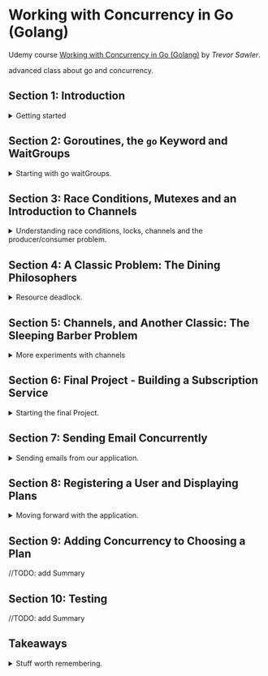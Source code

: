 <!--
// cSpell:ignore Sawler gotemplate fatih randomMillseconds taskkill
-->

<link rel="stylesheet" type="text/css" href="../markdown-style.css">

# Working with Concurrency in Go (Golang)

Udemy course [Working with Concurrency in Go (Golang)](https://www.udemy.com/course/working-with-concurrency-in-go-golang) by *Trevor Sawler*.

advanced class about go and concurrency.

## Section 1: Introduction

<details>
<summary>
Getting started
</summary>

> Don't communicate by sharing memory, share memory by communicating.

it's easy to run stuff in the background, we simply add `go` and launch a goroutines. but if we wish to communicate between those functions (goroutines), we can use:

1. primitives from go <golang>sync</golang> package
2. locks and mutexes
3. waitGroups
4. channels

we shouldn't use shared memory and complicated synchronization primitives, instead, we should just pass data in channels.\
concurrent programming is hard and error-prone, so if we don't use it, we shouldn't have it. and if we must use it, it should be kept to the minimum.

the course will show the basic types in the sync package: <golang>mutexes</golang> (semaphores) and <golang>waitGroups</golang>. then apply them in three classic computer science problems:

- [Producer/Consumer](https://en.wikipedia.org/wiki/Producer-consumer_problem)
- [Dining Philosophers](https://en.wikipedia.org/wiki/Dining_philosophers_problem)
- [Sleeping Barber](https://en.wikipedia.org/wiki/Sleeping_barber_problem)

then we'll also build a project for ourself, a subscription service that sends emails, generates PDF files and we'll have testing for it.

we install go, visual studio code,the go extension for vsCode (we install all the suggested tools), the gotemplate-syntax extension and make.

</details>

## Section 2: Goroutines, the `go` Keyword and WaitGroups

<details>
<summary>
Starting with go waitGroups.
</summary>

This section will focus on goroutines, how to use them, what are the problems with them, and how to solve the problems.
Goroutines are functions that run in the background (concurrently with other code). they are simple to use, but can create problems.

### Creating GoRoutines and Identifying a Problem

<details>
<summary>
demonstrating a problem with goroutines.
</summary>

we start with the basic main file. and copy the sample code into it.\
actually the <golang>main</golang> itself is a goroutine. goroutines aren't normal processor threads, instead, they are specialized lightweight threads. they are managed by the go scheduler.\
we add a new function "printSomething" that prints whatever is passed to it. to make a function call concurrent, we prefix it with the <golang>go</golang> keyword, then it runs in it's own thread. but if the program concludes before the goroutine completes, then we never see the output.

we can fix this in several ways, and we'll start with the **worst one** - this is by delaying the main thread execution using `time.sleep(1 * time.Second)` to waste time.

```go
package main

import (
 "fmt"
)

func printSomething(s string) {
 fmt.Println(s)
}

func main() {
 // if you run the program with this line uncommented, and the lines 20 commented,
 // everything works as expected
 printSomething("This is the first thing to be printed!")

 // but if you comment out line 15 and uncomment the one below this comment,
 // running the program will (probably) just print out the final message,
 // since the program terminates before the goroutine started by this
 // command does not have time to finish.
 //go printSomething("This is the first thing to be printed!")

 // in order to give the goroutine from line 20 time to finish, we could
 // wait for second by uncommenting the line below, but this is hardly
 // a good solution.
 //time.Sleep(1 * time.Second)

 printSomething("This is the second thing to be printed!")
}
```

</details>

### WaitGroups to the Rescue

<details>
<summary>
Using waitGroups.
</summary>

now lets show why the <golang>sleep</golang> solution is a bad idea, we create a slice (range) of strings called words, we loop over it and call the goroutine. they are all printed, but not it the original order.\
In the real order, we don't know how long an operation will be, so how can we choose how long to wait for? if the list of words was thousands of words, maybe we wouldn't see them all if we just waited a single second. this line of action gets us nowhere, so we introduce <golang>waitGroups</golang> as an alternative.

we create the variable wg of type <golang>sync.WaitGroup</golang>, and we add entries the size of the words slice and after the loop use the <golang>wg.Wait()</golang> operator. we need to modify function to take the workGroup as a pointer, and decrease the value with a deferred command. **WaitGroups shouldn't be copied or modified**.\
if the waitGroup is at zero, then we get an error. they can't be decreased below that value.

```go
package main

import (
 "fmt"
 "sync"
)

func printSomething(s string, wg *sync.WaitGroup) {
 defer wg.Done()

 fmt.Println(s)
}

func main() {
 var wg sync.WaitGroup

 words := []string{
  "alpha",
  "beta",
  "delta",
  "gamma",
  "pi",
  "zeta",
  "eta",
  "theta",
  "epsilon",
 }

 wg.Add(len(words))

 for i, x := range words {
  go printSomething(fmt.Sprintf("%d: %s", i, x), &wg)
 }

 wg.Wait()

 wg.Add(1)
 printSomething("This is the second thing to be printed!", &wg)
}
```

</details>

### Writing Tests with WaitGroups

<details>
<summary>
Testing Goroutines
</summary>

if we have too many entires in the waitGroup and all our goroutines have completed, we won't hang forever. instead, we get a deadlock fatal error - "all goroutines are asleep".

lets look at the testfile.\
we capture the standard output stream from the operating system with <golang>os.Pipe()</golang> and <golang>os.StdOut</golang>. once we finished with the waitGroup, we can close the pipe and read the data from the stream.

```go
package main

import (
 "io"
 "os"
 "strings"
 "sync"
 "testing"
)

func Test_printSomething(t *testing.T) {
 stdOut := os.Stdout

 r, w, _ := os.Pipe()
 os.Stdout = w

 var wg sync.WaitGroup
 wg.Add(1)

 go printSomething("epsilon", &wg)

 wg.Wait()

 _ = w.Close()

 result, _ := io.ReadAll(r)
 output := string(result)

 os.Stdout = stdOut

 if !strings.Contains(output, "epsilon"){
  t.Errorf("Expected to find epsilon, but it is not there")
 }
}
```

</details>

### Challenge 1: Working With WaitGroup

<details>
<summary>
Checking What We learned
</summary>

now we have a challenge, we need to modify the code so that it uses goroutines and prints at the correct order. we also need to add tests!

this it the original code!

```go
package main

import (
 "fmt"
)

var msg string

func updateMessage(s string) {
 msg = s
}

func printMessage() {
 fmt.Println(msg)
}

func main() {

 // challenge: modify this code so that the calls to updateMessage() on lines
 // 28, 30, and 33 run as goroutines, and implement wait groups so that
 // the program runs properly, and prints out three different messages.
 // Then, write a test for all three functions in this program: updateMessage(),
 // printMessage(), and main().

 msg = "Hello, world!"

 updateMessage("Hello, universe!")
 printMessage()

 updateMessage("Hello, cosmos!")
 printMessage()

 updateMessage("Hello, world!")

 printMessage()
}
```

my code is in "\challenges\challenge-1\main.go".

```sh
cd challenges\challenge-1
go run .
go test .
```

#### Solution to Challenge

the solution used package level variables for the waiting group. I hate this.

</details>

</details>

## Section 3: Race Conditions, Mutexes and an Introduction to Channels

<details>
<summary>
Understanding race conditions, locks, channels and the producer/consumer problem.
</summary>

this section covers other issues in concurrent programming: race conditions, locking with <golang>mutex</golang> and <golang>channels</golang>.

<golang>mutex</golang> allows to lock resources that are used by two or more goroutines, and we need to control access to it, and to prevent them from changing the data at the same time. <golang>channels</golang> share data between goroutines (either uniDirectional or biDirectional).

### Race Conditions: An Example

<details>
<summary>
Showing how a race condition can happen.
</summary>

we start by creating a go program with a race condition. we still use <golang>waitGroups</golang>, so we will wait for the operations to finish, but the two updates can still happen in the same time!

```go
package main

import (
 "fmt"
 "sync"
)

var msg string
var wg sync.WaitGroup

func updateMessage(s string) {
 defer wg.Done()
 msg = s
}

func main() {
 msg = "Hello, world!"

 wg.Add(2)
 go updateMessage("Hello, universe!")
 go updateMessage("Hello, cosmos!")
 wg.Wait()

 fmt.Println(msg)

}
```

we can fire the program with the `go run` command, and after running them a few times, we see different results. we can also run `go run -race` and get a warning that we have a race condition.

#### Adding `sync.Mutex` to Our Code

the fixed code adds a <golang>sync.Mutex</golang>, a lock that only one thread can hold.  a mutex should never be copied, and only passed as a pointer.

```go
package main

import (
 "fmt"
 "sync"
)

var msg string
var wg sync.WaitGroup

func updateMessage(s string, m *sync.Mutex) {
 defer wg.Done()

 m.Lock() // take mutex
 msg = s
 m.Unlock() // release mutex
}

func main() {
 msg = "Hello, world!"

 var mutex sync.Mutex

 wg.Add(2)
 go updateMessage("Hello, universe!", &mutex)
 go updateMessage("Hello, cosmos!", &mutex)
 wg.Wait()

 fmt.Println(msg)
}
```

we still have indeterminate order, but no race condition. we can confirm with `go run -race`.

#### Testing For Race Conditions

we can write tests to check our earlier code, we can add the `-race` flag to the `go test` command.

```go
package main

import "testing"

func Test_updateMessage(t *testing.T) {
 msg = "Hello, world!"

 wg.Add(2)
 go updateMessage("x")
 go updateMessage("Goodbye, cruel world!")
 wg.Wait()

 if msg != "Goodbye, cruel world!" {
  t.Error("incorrect value in msg")
 }
}
```

</details>

### A More Complex Example

<details>
<summary>
A more complex example of modifying data with locks.
</summary>

a more complex command, using both <golang>waitGroups</golang> and <golang>mutex</golang> and showing how race conditions can corrupt our data. our program will be an income calculator, we have custom <golang>struct</golang> with two fields. and we will calculate our income for each week and build up a yearly total. we also use the goroutine as an inlined expression, rather than define it outside.\
if we only use waitGroups, each goroutine will read the value and modify it, without knowing that other has modified between reading and writing. we can check for data races and we get a warning.

```go
package main

import (
 "fmt"
 "sync"
)


var wg sync.WaitGroup

type Income struct {
 Source string
 Amount int
}

func main() {
 // variable for bank balance
 var bankBalance int
 var balance sync.Mutex

 // print out starting values
 fmt.Printf("Initial account balance: $%d.00", bankBalance)
 fmt.Println()

 // define weekly revenue
 incomes := []Income{
  {Source: "Main job", Amount: 500},
  {Source: "Gifts", Amount: 10},
  {Source: "Part time job", Amount: 50},
  {Source: "Investments", Amount: 100},
 }

 wg.Add(len(incomes))

 // loop through 52 weeks and print out how much is made; keep a running total
 for i, income := range incomes {

  go func(i int, income Income) {
   defer wg.Done()

   for week := 1; week <= 52; week++ {
    balance.Lock()
    temp := bankBalance
    temp += income.Amount
    bankBalance = temp
    balance.Unlock()
    
    fmt.Printf("On week %d, you earned $%d.00 from %s\n", week, income.Amount, income.Source)
   }
  }(i, income)
 }

 wg.Wait()

 // print out final balance
 fmt.Printf("Final bank balance: $%d.00", bankBalance)
 fmt.Println()
}
```

#### Writing a Test for our Weekly Income Project

we can a test to see the correct amount is being tallied. we know that $(500 + 100 + 50 + 10)* 12 = 34320$, so we test for that number. and again, we need to capture the output.

```go
package main

import (
 "io"
 "os"
 "strings"
 "testing"
)

func Test_main(t *testing.T) {
 stdOut := os.Stdout
 r, w, _ := os.Pipe()
 os.Stdout = w
 main()
 _ = w.Close()
 result, _ := io.ReadAll(r)
 output := string(result)
 os.Stdout = stdOut
 if ! strings.Contains(output, "$34320.00") {
  t.Error("wrong balance returned")
 }
}
```

</details>

### Producer/Consumer - Using Channels For The First Time

<details>
<summary>
The Producer Consumer project about a Pizzeria.
</summary>

the producer-consumer problem (by *Dijkstra*) deals with the issue of having concurrent "writers" who create or produce data and "readers" that need to read or consume the data. the readers must wait until there's data to read.

we start with an outline of the program. our example will describe a pizzeria, with the producers being the pizzeria making pizzas, and the consumers being customers who eat the pizzas. in our example, sometimes we will fail in creating a pizza.\
The important thing is that we use the <golang>channels</golang> with <golang>chan</golang> keyword. we can have a channel of channels!

```go
package main

const NumberOfPizzas = 10

var pizzasMade, pizzasFailed, total int

type Producer struct {
 data chan PizzaOrder
 quit chan chan error
}

type PizzaOrder struct {
 pizzaNumber int
 message     string
 success     bool
}

func main() {
 // seed the random number generator

 // print out a message

 // create a producer

 // run the producer in the background

 // create and run consumer

 // print out the ending message
}
```

#### Getting Started with the Producer - The Pizzeria Function

Now we focus on creating the producer function. we initialize our random number generator with a seed from the <golang>math/rand</golang> package, and we add a module from github to print colored text.

the producer has two fields, a channel of pizza order and a channel of channels of errors. we create the using the <golang>make</golang> function to create the inner channels. we pass the producer to a function that we run as a goroutine.\
**when we are done with a channel, we must close it.**, so we create a function that on the producer type called *Close* that we can use. in the next section, we will use the <golang>select</golang> operator to make decision based on the data in the channel.

```go
package main

import (
 "math/rand"
 "time"

 "github.com/fatih/color"
)

const NumberOfPizzas = 10

var pizzasMade, pizzasFailed, total int

type Producer struct {
 data chan PizzaOrder
 quit chan chan error
}

type PizzaOrder struct {
 pizzaNumber int
 message     string
 success     bool
}

func (p *Producer) Close() error {
 ch := make(chan error)
 p.quit <- ch
 return <-ch
}

func pizzeria(pizzaMaker *Producer) {
 // keep track of which pizza we are making

 // run forever or until we receive a quit notification
 // try to make pizzas
 for {
  // try to make a pizza
  // decision
 }
}

func main() {
 // seed the random number generator
 rand.Seed(time.Now().UnixNano())

 // print out a message
 color.Cyan("The Pizzeria is open for business!")
 color.Cyan("----------------------------------")

 // create a producer
 pizzaJob := &Producer{
  data: make(chan PizzaOrder),
  quit: make(chan chan error),
 }

 // run the producer in the background
 go pizzeria(pizzaJob)

 // create and run consumer

 // print out the ending message
}

```

#### Making a Pizza: the `makePizza` Function

now we create a function that creates a pizza, which returns a pointer a pizzaOrder object. we add some delay to make things easier to see during program execution. we decide that for some cases, the pizza creation failed, and we have different reasons for it to fail.\
if we don't need to create a new pizza, we return a pizza order object without increasing the number.

```go
func (p *Producer) Close() error {
 ch := make(chan error)
 p.quit <- ch
 return <-ch
}

func makePizza(pizzaNumber int) *PizzaOrder {
 pizzaNumber++
 if pizzaNumber <= NumberOfPizzas {
  delay := rand.Intn(5) + 1
  fmt.Printf("Received order #%d!\n", pizzaNumber)

  rnd := rand.Intn(12) + 1
  msg := ""
  success := false

  if rnd < 5 {
   pizzasFailed++
  } else {
   pizzasMade++
  }
  total++

  fmt.Printf("Making pizza #%d. It will take %d seconds....\n", pizzaNumber, delay)
  // delay for a bit
  time.Sleep(time.Duration(delay) * time.Second)

  if rnd <=2 {
   msg = fmt.Sprintf("*** We ran out of ingredients for pizza #%d!", pizzaNumber)
  } else if rnd <= 4 {
   msg = fmt.Sprintf("*** The cook quit while making pizza #%d!", pizzaNumber)
  } else {
   success = true
   msg = fmt.Sprintf("Pizza order #%d is ready!", pizzaNumber)
  }

  p := PizzaOrder{
   pizzaNumber: pizzaNumber,
   message: msg,
   success: success,
  }

  return &p

 }

 return &PizzaOrder{
  pizzaNumber: pizzaNumber,
 }
}

func pizzeria(pizzaMaker *Producer) {
 // keep track of which pizza we are making
 var i = 0

 // run forever or until we receive a quit notification
 // try to make pizzas
 for {
  currentPizza := makePizza(i)
  // try to make a pizza
  // decision
 }
}
```

#### Finishing Up the Producer Code

now we want to listen to the channels we created.

```go
func pizzeria(pizzaMaker *Producer) {
 // keep track of which pizza we are making
 var i = 0

 // run forever or until we receive a quit notification
 // try to make pizzas
 for {
  currentPizza := makePizza(i)
  if currentPizza != nil {
   i = currentPizza.pizzaNumber
   select {
    // we tried to make a pizza (something was sent to the data channel)
    case pizzaMaker.data <- *currentPizza:
    case quitChan:= <- pizzaMaker.quit:
     // close channels
     close(pizzaMaker.data)
     close(quitChan)
     return // exit goroutine
   }
  }
 }
}
```

the program still doesn't work as we wanted, since we don't wait for a the goroutine, and we haven't created consumers.

#### Creating and Running the Consumer: Ordering a Pizza

we head back to the `main()` function. we want to create a consumer.
we loop over the channel of pizza orders, and if we're done with the orders, we close the channel.

```go
func main() {
 // seed the random number generator
 rand.Seed(time.Now().UnixNano())

 // print out a message
 color.Cyan("The Pizzeria is open for business!")
 color.Cyan("----------------------------------")

 // create a producer
 pizzaJob := &Producer{
  data: make(chan PizzaOrder),
  quit: make(chan chan error),
 }

 // run the producer in the background
 go pizzeria(pizzaJob)

 // create and run consumer
 for i := range pizzaJob.data {
  if i.pizzaNumber <= NumberOfPizzas {
   if i.success {
    color.Green(i.message)
    color.Green("Order #%d is out for delivery!", i.pizzaNumber)
   } else {
    color.Red(i.message)
    color.Red("The customer is really mad!")
   }
  } else {
   color.Cyan("Done making pizzas...")
   err := pizzaJob.Close()
   if err != nil {
    color.Red("*** Error closing channel!", err)
   }
  }
 }

 // print out the ending message
}

```

#### Finishing up Our Producer/Consumer Project

we can also add a finishing message to make sure all our producers finished. we use the `switch` statement.

```go
 // ... the code from above
 // print out the ending message
 color.Cyan("-----------------")
 color.Cyan("Done for the day.")

 color.Cyan("We made %d pizzas, but failed to make %d, with %d attempts in total.", pizzasMade, pizzasFailed, total)

 switch {
 case pizzasFailed > 9:
  color.Red("It was an awful day...")
 case pizzasFailed >= 6:
  color.Red("It was not a very good day...")
 case pizzasFailed >= 4:
  color.Yellow("It was an okay day....")
 case pizzasFailed >= 2:
  color.Yellow("It was a pretty good day!")
 default:
  color.Green("It was a great day!")
 }
```

</details>

</details>

## Section 4: A Classic Problem: The Dining Philosophers

<details>
<summary>
Resource deadlock.
</summary>

Another classic problem, also by *Dijkstra*, meant to show resource deadlock. this time we'll go back to using the <golang>sync</golang> package.

### Getting Started With The Problem

<details>
<summary>
introducing the problem.
</summary>

> The Dining Philosophers problem is well known in computer science circles. Five philosophers, numbered from 0 through 4, live in a house where the table is laid for them.\
> each philosopher has their own place at the table. Their only difficulty – besides those of philosophy – is that the dish served is a very difficult kind of spaghetti which has to be eaten with two forks. There are two forks next to each plate, so that presents no difficulty.\
> As a consequence, however, this means that no two neighbors may be eating simultaneously, since there are five philosophers and five forks.

we start with the problem statement, and create an outline for the program. we create data structures for our objects. a philosopher needs to have two specific forks in order to eat. we define some variables:

- how many times does each philosopher needs to eat before he's done.
- a delay between each time a philosopher eats
- the time it takes for the philosopher to eat
- some delay

```go
package main

import (
 "fmt"
 "sync"
 "time"
)

// Philosopher is a struct which stores information about a philosopher.
type Philosopher struct {
 name      string
 rightFork int
 leftFork  int
}

// philosophers is list of all philosophers.
var philosophers = []Philosopher{
 {name: "Plato", leftFork: 4, rightFork: 0},
 {name: "Socrates", leftFork: 0, rightFork: 1},
 {name: "Aristotle", leftFork: 1, rightFork: 2},
 {name: "Pascal", leftFork: 2, rightFork: 3},
 {name: "Locke", leftFork: 3, rightFork: 4},
}

// Define a few variables.
var hunger = 3                  // how many times a philosopher eats
var eatTime = 1 * time.Second   // how long it takes to eatTime
var thinkTime = 3 * time.Second // how long a philosopher thinks
var sleepTime = 1 * time.Second // how long to wait when printing things out

func main() {
 // print out a welcome message
 fmt.Println("Dining Philosophers Problem")
 fmt.Println("---------------------------")
 fmt.Println("The table is empty.")

 // start the meal
 dine()

 // print out finished message
 fmt.Println("The table is empty.")

}
```

the important functions are `dine()` (the driver function) and `diningProblem()` goroutine. we have a waitGroup to count the number of hungry philosophers (when it's down to zero, we're done), a waitGroup to wait until all philosophers are seated at the table, and a map of mutexes for each fork.\

```go
func dine() {
 // wg is the WaitGroup that keeps track of how many philosophers are still at the table. When it reaches zero, everyone is finished eating and has left. We add 5 (the number of philosophers) to this wait group.
 wg := &sync.WaitGroup{}
 wg.Add(len(philosophers))

 // We want everyone to be seated before they start eating, so create a WaitGroup for that, and set it to 5.
 seated := &sync.WaitGroup{}
 seated.Add(len(philosophers))

 // forks is a map of all 5 forks. Forks are assigned using the fields leftFork and rightFork in the Philosopher type. Each fork, then, can be found using the index (an integer), and each fork has a unique mutex.
 var forks = make(map[int]*sync.Mutex)
 for i := 0; i < len(philosophers); i++ {
  forks[i] = &sync.Mutex{}
 }

 // Start the meal by iterating through our slice of Philosophers.
 for i := 0; i < len(philosophers); i++ {
  // fire off a goroutine for the current philosopher
  go diningProblem(philosophers[i], wg, forks, seated)
 }

 // Wait for the philosophers to finish. This blocks until the wait group is 0.
 wg.Wait()
}
```

each philosophers is represented by a goroutine, which when completed, means the philosopher finished eating.

```go
// diningProblem is the function fired off as a goroutine for each of our philosophers. It takes one philosopher, our WaitGroup to determine when everyone is done, a map containing the mutexes for every fork on the table, and a WaitGroup used to pause execution of every instance of this goroutine until everyone is seated at the table.
func diningProblem(philosopher Philosopher, wg *sync.WaitGroup, forks map[int]*sync.Mutex, seated *sync.WaitGroup) {
 defer wg.Done()
}
```

</details>

### Implementing the `diningProblem` Logic

<details>
<summary>
Doing the actual work
</summary>

now we want the philosophers to actually eat. we first have them seated (which means all goroutines have started). and now each philosopher can try grabbing the forks (there is a specific order for this to happen to avoid a logical deadlock).

```go
func diningProblem(philosopher Philosopher, wg *sync.WaitGroup, forks map[int]*sync.Mutex, seated *sync.WaitGroup) {
 defer wg.Done()

 // seat the philosopher at the table
 fmt.Printf("%s is seated at the table.\n", philosopher.name)
 
 // Decrement the seated WaitGroup by one.
 seated.Done()

 // Wait until everyone is seated.
 seated.Wait()

 // Have this philosopher eatTime and thinkTime "hunger" times (3).
 for i := hunger; i > 0; i-- {
  // Get a lock on the left and right forks. We have to choose the lower numbered fork first in order to avoid a logical race condition, which is not detected by the -race flag in tests; 
  // if we don't do this, we have the potential for a deadlock, since two philosophers will wait endlessly for the same fork.
  // Note that the goroutine will block (pause) until it gets a lock on both the right and left forks.
  if philosopher.leftFork > philosopher.rightFork {
   forks[philosopher.rightFork].Lock()
   fmt.Printf("\t%s takes the right fork.\n", philosopher.name)
   forks[philosopher.leftFork].Lock()
   fmt.Printf("\t%s takes the left fork.\n", philosopher.name)
  } else {
   forks[philosopher.leftFork].Lock()
   fmt.Printf("\t%s takes the left fork.\n", philosopher.name)
   forks[philosopher.rightFork].Lock()
   fmt.Printf("\t%s takes the right fork.\n", philosopher.name)
  }
  
  // By the time we get to this line, the philosopher has a lock (mutex) on both forks.
  fmt.Printf("\t%s has both forks and is eating.\n", philosopher.name)
  time.Sleep(eatTime)

  // The philosopher starts to think, but does not drop the forks yet.
  fmt.Printf("\t%s is thinking.\n", philosopher.name)
  time.Sleep(thinkTime)

  // Unlock the mutexes for both forks.
  forks[philosopher.leftFork].Unlock()
  forks[philosopher.rightFork].Unlock()

  fmt.Printf("\t%s put down the forks.\n", philosopher.name)
 }

 // The philosopher has finished eating, so print out a message.
 fmt.Println(philosopher.name, "is satisfied.")
 fmt.Println(philosopher.name, "left the table.")
}
```

</details>

### Challenge 2: Printing Out The Order in Which the Meal is Finished

<details>
<summary>
Checking What We learned
</summary>

the challenge is to take the existing code, and modify it so that we keep a record of the order in which they finished eating, so we need to lock something.

my code is in "\challenges\challenge-2\main.go".

1. I created a slice of strings, and checked for each iteration if this was the final one, and if so, pushed the name into the array, however, this can lead to a race condition, if two philosophers need finished at the same time and aren't sharing a fork.
2. instead, I created a new mutex, which is taken after the hunger loop, and appends the name of the philosopher to it.

this is the same as the solution provided in the course.
</details>

### Writing a Test for Our Program

<details>
<summary>
adding some tests.
</summary>

we add a test file that tests the `dine` function. we test it with zero delay values, and with varying delays as well.

</details>

</details>

## Section 5: Channels, and Another Classic: The Sleeping Barber Problem

<details>
<summary>
More experiments with channels
</summary>

More focus on <golang>channels</golang>, which are a means to communicate with and from goroutines. they can buffered or unbuffered. a channel must be closed after use. the channel only accepts one kind of data.\
later, we will implement the sleeping barbershop problem, and even go further with it!

### Introduction to Channels

<details>
<summary>
Simple Channels program
</summary>

a simple application to demonstrate the use of channels. we create a ping-pong application, which will communicate with two channels, and print one response for each input from the user, until the user quits the problem by supplying the "Q" input.\
The user writes a string, and the program writes it back in upper-case.

```go
package main

import (
 "fmt"
 "strings"
)

// shout has two parameters: a receive only chan ping, and a send only chan pong.
// Note the use of <- in function signature. It simply takes whatever string it gets from the ping channel, 
// converts it to uppercase and appends a few exclamation marks, and then sends the transformed text to the pong channel.
func shout(ping <-chan string, pong chan<- string) {
 for {
  // read from the ping channel. Note that the GoRoutine waits here -- it blocks until something is received on this channel.
  s := <-ping

  pong <- fmt.Sprintf("%s!!!", strings.ToUpper(s))
 }
}

func main() {
 // create two channels. Ping is what we send to, and pong is what comes back.
 ping := make(chan string)
 pong := make(chan string)

 // start a goroutine
 go shout(ping, pong)

 fmt.Println("Type something and press ENTER (enter Q to quit)")

 for {
  // print a prompt
  fmt.Print("-> ")

  // get user input
  var userInput string
  _, _ = fmt.Scanln(&userInput)

  if userInput == strings.ToLower("q") {
   // jump out of for loop
   break
  }

  // send userInput to "ping" channel
  ping <- userInput

  // wait for a response from the pong channel. 
  // Again, program blocks (pauses) until it receives something from that channel.
  response := <-pong

  // print the response to the console.
  fmt.Println("Response:", response)
 }

 fmt.Println("All done. Closing channels.")

 // close the channels
 close(ping)
 close(pong)
}
```

notice that at the end of the program we close both channels. we do this to avoid resource leaks.

we can define our channels as being "receive only" or "send only". we simply put the `<-` before or after the <golang>chan</golang> keyword. in this case "ping" is a receive-only channel, and pong is "send-only".\

```go
func shout(ping <-chan string, pong chan<- string) {
 // ....
}
```

reading from a channel has an optional parameter, a boolean that tells us if the channel is healthy. if the value is false, then the channel was already closed.

</details>

### The `select` Statement

<details>
<summary>
The select statement with channels
</summary>

we have two function (which we will use a goroutines) that will write to a channel, the main function will listen to the channels with a <golang>select</golang> statement. we can read from the same channel in multiple statements,  and either of them can be chosen. we can have a default case to avoid a deadlock, but it can lead to an busy-waiting and wasting CPU.

```go
package main

import (
 "fmt"
 "time"
)

func server1(ch chan string) {
 for {
  time.Sleep(6 * time.Second)
  ch <- "This is from server 1"
 }
}

func server2(ch chan string) {
 for {
  time.Sleep(3 * time.Second)
  ch <- "This is from server 2"
 }
}

func main() {
 fmt.Println("Select with channels")
 fmt.Println("--------------------")

 channel1 := make(chan string)
 channel2 := make(chan string)

 go server1(channel1)
 go server2(channel2)

 for {
  select {
  // because we have multiple cases listening to the same channels, random ones are selected
  case s1 := <-channel1:
   fmt.Println("Case one:", s1)
  case s2 := <-channel1:
   fmt.Println("Case two:", s2)
  case s3 := <-channel2:
   fmt.Println("Case three:", s3)
  case s4 := <-channel2:
   fmt.Println("Case four:", s4)
  // default:
   // avoiding deadlock
  }
 }
}
```

</details>

### Buffered Channels

<details>
<summary>
channels that hold more than a single piece of data.
</summary>

a channel can contain more than one value. this makes the channel able to hold more values: `ch := make(chan int, 10)`. while there is space in the buffer, we don't need to wait for someone to read from the channel before writing into it.

```go
package main

import (
 "fmt"
 "time"
)

func listenToChan(ch chan int) {
 for {
  // print a got data message
  i := <-ch
  fmt.Println("Got", i, "from channel")

  // simulate doing a lot of work
  time.Sleep(1 * time.Second)
 }
}

func main() {
 ch := make(chan int, 10)

 go listenToChan(ch)

 for i := 0; i <= 100; i++ {
  // the first 10 times through this loop, things go quickly; after that, things slow down.
  fmt.Println("sending", i, "to channel...")
  ch <- i
  fmt.Println("sent", i, "to channel!")
 }

 fmt.Println("Done!")
 close(ch)
}
```

</details>

### The Sleeping Barber Project

<summary>
Another problem by Dijkstra.
</summary>
<details>

> - A barber goes to work in a barbershop with a waiting room with a fixed number of seats.
> - If no one is in the waiting room, the barber goes to sleep.
> - When a client shows up, if there are no seats available, they leave.
> - If there is a seat available, and the barber is sleeping, the client wakes the barber up and gets a haircut.
> - If the barber is busy, the client takes a seat and wait their turn.
> - Once the shop closes, no more clients are allowed in, but the barber has to stay until everyone who is waiting gets a haircut.

the point of this program in this course is that we don't need to use primitives. we can use channels instead.\
As always, we first define the outline for the application.

```go
package main

// This is a simple demonstration of how to solve the Sleeping Barber dilemma, a classic computer science problem which illustrates the complexities that arise when there are multiple operating system processes.
// Here, we have a finite number of barbers, a finite number of seats in a waiting room, a fixed length of time the barbershop is open, and clients arriving at (roughly) regular intervals.
// When a barber has nothing to do, he or she checks the waiting room for new clients, and if one or more is there, a haircut takes place. Otherwise, the barber goes to sleep until a new client arrives.


// variables

func main() {
 // seed our random number generator

 // print welcome message

 // create channels if we need any

 // create the barbershop

 // add barbers

 // start the barbershop as a goroutine

 // add clients

 // block until the barbershop is closed
}
```

#### Defining some Variables, the Barbershop, and Getting Started with the Code

we define some data structures, such as BarberShop (the course has it in a different file), and we assign values to our variables:

- seating capacity
- customer arrival rate
- duration to cut each haircut

we start with seeding the random number generator and we write some colored text.\
we want some channels, one for clients - buffered to allow more than one. and a channel that marks that we are done for the day.

```go
import (
 "math/rand"
 "time"

 "github.com/fatih/color"
)

// different file
type BarberShop struct {
 ShopCapacity    int
 HairCutDuration time.Duration
 NumberOfBarbers int
 BarbersDoneChan chan bool
 ClientsChan     chan string
 Open            bool
}

// variables
var seatingCapacity = 10
var arrivalRate = 100
var cutDuration = 1000 * time.Millisecond
var timeOpen = 10 * time.Second

func main() {
 // seed our random number generator
 rand.Seed(time.Now().UnixNano())

 // print welcome message
 color.Yellow("The Sleeping Barber Problem")
 color.Yellow("---------------------------")

 // create channels if we need any
 clientChan := make(chan string, seatingCapacity)
 doneChan := make(chan bool)

 // create the barbershop
 shop := BarberShop{
  ShopCapacity: seatingCapacity,
  HairCutDuration: cutDuration,
  NumberOfBarbers: 0,
  ClientsChan: clientChan,
  BarbersDoneChan: doneChan,
  Open: true,
 }

 color.Green("The shop is open for the day!")

 // add barbers

 // start the barbershop as a goroutine

 // add clients

 // block until the barbershop is closed
}
```

next time we'll define a barber as a goroutine.

#### Adding a Barber

now we define the `addBarber` function, with the BarberShop pointer as the receiver. it itself launches a goroutine, but the calling code doesn't launch this such.\
there is a loop with a break condition, and we listen on a channel with the second parameter (which will be false once the channel is closed). when the shop is closed and there are no customers in the channel, we decrease the number of barbers in the shop. if there are no customers, the barber goes to sleep, and will sleep until there is a customer or the shop closes.

```go
func (shop *BarberShop) addBarber(barber string) {
 shop.NumberOfBarbers++

 go func() {
  isSleeping := false
  color.Yellow("%s goes to the waiting room to check for clients.", barber)

  for {
   // if there are no clients, the barber goes to sleep
   if len(shop.ClientsChan) == 0 {
    color.Yellow("There is nothing to do, so %s takes a nap.", barber)
    isSleeping = true
   }

   client, shopOpen := <-shop.ClientsChan

   if shopOpen {
    if isSleeping {
     color.Yellow("%s wakes %s up.", client, barber)
     isSleeping = false
    }
    // cut hair
    shop.cutHair(barber, client)
   } else {
    // shop is closed, so send the barber home and close this goroutine
    shop.sendBarberHome(barber)
    return
   }
  }
 }()
}

func (shop *BarberShop) cutHair(barber, client string) {
 color.Green("%s is cutting %s's hair.", barber, client)
 time.Sleep(shop.HairCutDuration)
 color.Green("%s is finished cutting %s's hair.", barber, client)
}

func (shop *BarberShop) sendBarberHome(barber string) {
 color.Cyan("%s is going home.", barber)
 shop.BarbersDoneChan <- true
}
```

#### Starting the Barbershop as a Goroutine

In the main function, we add a goroutine that will wake up a after a specified time and close the shop. we use the <golang>time.After()</golang> function for this. we have a channel saying the shop is in the process of closing, and a channel saying the shop is closed.

```go
func main() {
 // seed our random number generator
 rand.Seed(time.Now().UnixNano())

 // print welcome message
 color.Yellow("The Sleeping Barber Problem")
 color.Yellow("---------------------------")

 // create channels if we need any
 clientChan := make(chan string, seatingCapacity)
 doneChan := make(chan bool)

 // create the barbershop
 shop := BarberShop{
  ShopCapacity:    seatingCapacity,
  HairCutDuration: cutDuration,
  NumberOfBarbers: 0,
  ClientsChan:     clientChan,
  BarbersDoneChan: doneChan,
  Open:            true,
 }

 color.Green("The shop is open for the day!")

 // add barbers
 shop.addBarber("Frank")

 // start the barbershop as a goroutine
 shopClosing := make(chan bool)
 closed := make(chan bool)

 go func() {
  <-time.After(timeOpen)
  shopClosing <- true
  shop.closeShopForDay()
  closed <- true
 }()

 // add clients

 // block until the barbershop is closed

 time.Sleep(5 * time.Second)
}
```

more interesting, we add a function on the barbershop to close the shop and wait for all the remaining barbers in the shop to be done. then we close the channel and print a message.

```go
func (shop *BarberShop) closeShopForDay() {
 color.Cyan("Closing shop for the day.")

 close(shop.ClientsChan)
 shop.Open = false

 for a := 1; a <= shop.NumberOfBarbers; a++ {
  <-shop.BarbersDoneChan
 }

 close(shop.BarbersDoneChan)

 color.Green("---------------------------------------------------------------------")
 color.Green("The barbershop is now closed for the day, and everyone has gone home.")
}
```

#### Sending Clients to the Shop

time to add clients, people who would go to the shop and get a haircut. in the main function, we add a goroutine. if the shop is closing or closed, the goroutine finishes (returns), if not, for each random period of time (defined by the arrival rate), we call a new function to add a client. we also replace our sleep delay at the end of the program with a read from the barbershop closed channel.

```go
func main() {
 //..

 // add clients
 i := 1

 go func() {
  for {
   // get a random number with average arrival rate
   randomMillseconds := rand.Int() % (2 * arrivalRate)
   select {
   case <-shopClosing:
    return
   case <-time.After(time.Millisecond * time.Duration(randomMillseconds)):
    shop.addClient(fmt.Sprintf("Client #%d", i))
    i++
   }
  }
 }()

 // block until the barbershop is closed
 <-closed
}
```

if there is a client, we also need to check the waiting room capacity. if the selector matches the channel, the client is added to waiting queue, if the channel is full, then we match the default case is matched and we don't add the client.

```go
func (shop *BarberShop) addClient(client string) {
 // print out a message
 color.Green("*** %s arrives!", client)

 if shop.Open {
  select {
  case shop.ClientsChan <- client:
   color.Yellow("%s takes a seat in the waiting room.", client)
  default:
   color.Red("The waiting room is full, so %s leaves.", client)
  }
 } else {
  color.Red("The shop is already closed, so %s leaves!", client)
 }
}
```

#### Trying Things out

we can run the program and see the output, the color really help us. we can change the seating capacity or add more barbers to work in the shop.

</details>

</details>

## Section 6: Final Project - Building a Subscription Service

<details>
<summary>
Starting the final Project.
</summary>

A fake application that sells subscriptions, with an API and backend.

### Setting Up A Simple Web Application

<details>
<summary>
The Project Outline and getting imports
</summary>

we start with setting the project as a web application. we set it up in a new folder "final-project" and create the structure.

```sh
mkdir final-project
cd final-project
go mod init final-project
mkdir cmd
mkdir cmd/web
touch cmd/web/main.go
```

we start with the main file of the package - "main.go", we define constants with <golang>const</golang> and write the outline of the program.

- database connection
- <golang>channels</golang>
- <golang>waitGroups</golang>
- application config
- listen to web connections
- manage sessions (user logins)
- set up mail

```go
package main

const webPort = "80"

func main() {
 // connect to the database

 // create sessions

 // create channels

 // create waitGroup

 // set up the application config

 // set up mail

 // listen for web connections
}
```

for the database, we will use PostgresSQL. for session management we will use the package by Alex Edwards with redis store and the go-chi routing package. we can download the packages with `go get`.

```sh
go get github.com/jackc/pgconn
go get github.com/jackc/pgx/v4
go get github.com/alexedwards/scs/v2
go get github.com/alexedwards/scs/redisstore
go get github.com/go-chi/chi/v5
go get github.com/go-chi/chi/v5/middleware
```

</details>

### Setting Up Our Docker Development Environment

<details>
<summary>
Adding containers using docker compose
</summary>

since we're using packages for Postgres and Redis, we can run them as docker containers. we add a docker compose file to our project. mailhog is a dummy mail server.

```yaml
version: '3'

services:
  # start Postgres, and ensure that data is stored to a mounted volume
  postgres:
    image: 'postgres:14.2'
    ports:
      - "5432:5432"
    restart: always
    environment:
      POSTGRES_USER: postgres
      POSTGRES_PASSWORD: password
      POSTGRES_DB: concurrency
    volumes:
      - ./db-data/postgres/:/var/lib/postgresql/data/

  #  start Redis, and ensure that data is stored to a mounted volume
  redis:
    image: 'redis:alpine'
    ports:
      - "6379:6379"
    restart: always
    volumes:
      - ./db-data/redis/:/data

  #  start mailhog
  mailhog:
    image: 'mailhog/mailhog:latest'
    ports:
      - "1025:1025"
      - "8025:8025"
    restart: always
```

we also create some folder to store the data.

```sh
mkdir db-data
mkdir db-data/postgres
mkdir db-data/redis
```

now we can run the `docker-compose up -d` to spin up the containers. this will also populate the folders with data. we can also use a database client like BeeKeeper to view the data.
</details>

### Adding Postgres

<details>
<summary>
Connecting to the database.
</summary>

now we connect to the database from our go application. we first make sure we can connect via our client. once we make sure our database is up, we start adding functions to connect to the database, we set 10 retries to connect to the database.

```go
func initDB() *sql.DB {
 conn := connectToDB()
 if conn == nil {
  log.Panic("can't connect to database")
 }
 return conn
}

func connectToDB() *sql.DB {
 counts := 0

 dsn := os.Getenv("DSN")

 for {
  connection, err := openDB(dsn)
  if err != nil {
   log.Println("postgres not yet ready...")
  } else {
   log.Print("connected to database!")
   return connection
  }

  if counts > 10 {
   return nil
  }

  log.Print("Backing off for 1 second")
  time.Sleep(1 * time.Second)
  counts++
  continue
 }
}

func openDB(dsn string) (*sql.DB, error) {
 db, err := sql.Open("pgx", dsn)
 if err != nil {
  return nil, err
 }

 err = db.Ping()
 if err != nil {
  return nil, err
 }

 return db, nil
}
```

we also need to import the packages, we use `_` to import without using in the code.

</details>

### Setting Up A Makefile

<details>
<summary>
Making our life easier using makefile.
</summary>

we can use a makefile (different ones for linux and windows). we store them in the project root folder.

> - `@` suppresses the normal 'echo' of the command that is executed.
> - `-` means ignore the exit status of the command that is executed (normally, a non-zero exit status would stop that part of the build).
> - `+` means 'execute this command under make -n' (or `make -t` or `make -q`) when commands are not normally executed.

```makefile
BINARY_NAME=my_app
PG_PASS=
DSN="host=localhost port=5432 user=postgres password=${PG_PASS}  dbname=concurrency sslmode=disable timezone=UTC connect_timeout=5"
REDIS="127.0.0.1:6379"

## build: Build binary
build:
 @echo "Building..."
 env CGO_ENABLED=0  go build -ldflags="-s -w" -o ${BINARY_NAME} ./cmd/web
 @echo "Built!"

## run: builds and runs the application
run: build
 @echo "Starting..."
 @env DSN=${DSN} REDIS=${REDIS} ./${BINARY_NAME} &
 @echo "Started!"

## clean: runs go clean and deletes binaries
clean:
 @echo "Cleaning..."
 @go clean
 @rm ${BINARY_NAME}
 @echo "Cleaned!"

## start: an alias to run
start: run

## stop: stops the running application
stop:
 @echo "Stopping..."
 @-pkill -SIGTERM -f "./${BINARY_NAME}"
 @echo "Stopped!"

## restart: stops and starts the application
restart: stop start

## test: runs all tests
test:
 go test -v ./...
```

and for windows

```makefile
PG_PASS=
DSN=host=localhost port=5432 user=postgres password=${PG_PASS} dbname=concurrency sslmode=disable timezone=UTC connect_timeout=5
BINARY_NAME=my_app.exe
REDIS="127.0.0.1:6379"

## build: builds all binaries
build:
 @go build -o ${BINARY_NAME} ./cmd/web
 @echo back end built!

run: build
 @echo Starting...
 set "DSN=${DSN}"
 set "REDIS=${REDIS}"
 start /min cmd /c ${BINARY_NAME} &
 @echo back end started!

clean:
 @echo Cleaning...
 @DEL ${BINARY_NAME}
 @go clean
 @echo Cleaned!

start: run

stop:
 @echo "Stopping..."
 @taskkill /IM ${BINARY_NAME} /F
 @echo Stopped back end

restart: stop start

test:
 @echo "Testing..."
 go test -v ./...
```

we can run `make start` to run the application and see that we connect to the postgres application.

</details>

### Adding Sessions & Redis

<details>
<summary>
Connecting To Redis for session management.
</summary>

we next want to connect to Redis and set up the user sessions. we create function to create a session manager, and one to connect to Redis. we also set up an inline function using environment variables, which we can define in the makefile.\
when we create sessions, we set the storage to redis and define some nice defaults.

```go

func initSession() *scs.SessionManager {
 // set up session
 session := scs.New()
 session.Store = redisstore.New(initRedis())
 session.Lifetime = 24 * time.Hour
 session.Cookie.Persist = true
 session.Cookie.SameSite = http.SameSiteLaxMode
 session.Cookie.Secure = true

 return session
}

func initRedis() *redis.Pool {
 redisPool := &redis.Pool{
  MaxIdle: 10,
  Dial: func() (redis.Conn, error) {
   return redis.Dial("tcp", os.Getenv("REDIS"))
  },
 }

 return redisPool
}
```

</details>

### Setting Up The Application Config

<details>
<summary>
adding a configuration type.
</summary>

we create a new file "config.go" in the main package. this file contains the application configuration, starting with the session manager, database manager, loggers and a waitGroup pointer.\
we will add more to it as we go.

```go
package main

import (
 "database/sql"
 "log"
 "sync"

 "github.com/alexedwards/scs/v2"
)

type Config struct {
 Session  *scs.SessionManager
 DB       *sql.DB
 InfoLog  *log.Logger
 ErrorLog *log.Logger
 Wait     *sync.WaitGroup
}
```

and we update our main file to populate the configuration file with the data we already have. we also setup the loggers, pointing them to the standard out with a prefix and additional data (time and source code location).

```go
func main() {
 // connect to the database
 db := initDB()

 // create sessions
 session := initSession()

 // create loggers
 infoLog := log.New(os.Stdout, "INFO\t", log.Ldate|log.Ltime)
 errorLog := log.New(os.Stdout, "ERROR\t", log.Ldate|log.Ltime|log.Lshortfile)

 // create channels

 // create waitGroup
 wg := sync.WaitGroup{}

 // set up the application config
 app := Config{
  Session:  session,
  DB:       db,
  InfoLog:  infoLog,
  ErrorLog: errorLog,
  Wait:     &wg,
 }

 // set up mail

 // listen for web connections
}
```

</details>

### Setting Up A Route & Handler For The Home Page, And Starting The Web Server

<details>
<summary>
Setting up the server and handlers.
</summary>

our application still doesn't work. we have unused variables and we are missing handlers and we aren't listen to wee connections.

in the "cmd/web" folder, we add a "handlers.go" file, and a "routes" file

```sh
touch cmd/web/handlers.go
touch cmd/web/routes.go
```

in the handlers file, we set up a receiver function on the config type, it will take a response writer and a request.

```go
package main

import "net/http"

func (app *Config) HomePage(w http.ResponseWriter, r *http.Request) {
 
}
```

in the routes file, we set up a <golang>mux</golang> router from the <golang>go-chi</golang> package, which will work the middleware and set routes for the paths. the root path will return the homepage.

```go
package main

import (
 "net/http"

 "github.com/go-chi/chi/v5"
 "github.com/go-chi/chi/v5/middleware"
)

func (app *Config) routes() http.Handler {
 // create router
 mux := chi.NewRouter()

 // set up middleware
 mux.Use(middleware.Recoverer)

 // define application routes
 mux.Get("/", app.HomePage)

 return mux
}
```

finally, we add a function to "main.go"  to listen and serve web pages. it will listen on the port 80, and we use the routes function as the server handler.

```go
func (app *Config) serve() {
 // start http server
 srv := &http.Server{
  Addr: fmt.Sprintf(":%s", webPort),
  Handler: app.routes(),
 }

 app.InfoLog.Println("Starting web server...")
 err := srv.ListenAndServe()
 if err != nil {
  log.Panic(err)
 }
}
```

at this point, we should be able to run the application, but we don't render a response.
</details>

### Setting Up Templates And Building A Render Function

<details>
<summary>
render a template http response.
</summary>

now we want to have our application serve web pages for us. we have some templates in the source code, which we add to a new folder.

```sh
mkdir cmd/web/templates
```

they are gohtml files which use go-syntax to evaluate into html pages. the "base.layout.html" defines the html structure, with other files handling more stuff like header, footer, navigation, alerts. and allowing for different content

- `template` - call a sub-template
  - `include` - is helm extension
  - `block` - like template, but with defaults
- `define` - sub-template (acts like a function)

we add a new file "render.go" which will handle general rendering of template files.\
inside this file we have the templates path as a variable (so we could change it for testing), and a general struct for passing data into templates. this includes general data and user specific data.\
We start with the render function, taking a response writer, the requests, the name of the template, and the template data struct. we always need to have some templates, no matter which page we're rendering. this files we be parsed and render using the <golang>http/template</golang> package.

```go
package main

import (
 "fmt"
 "html/template"
 "net/http"
 "time"
)

var pathToTemplates = "./cmd/web/templates"

type TemplateData struct {
 StringMap     map[string]string
 IntMap        map[string]int
 FloatMap      map[string]float64
 Data          map[string]any
 Flash         string
 Warning       string
 Error         string
 Authenticated bool
 Now           time.Time
 // User *data.User
}

func (app *Config) render(w http.ResponseWriter, r *http.Request, t string, td *TemplateData) {
 partials := []string{
  fmt.Sprintf("%s/base.layout.gohtml", pathToTemplates),
  fmt.Sprintf("%s/header.partial.gohtml", pathToTemplates),
  fmt.Sprintf("%s/navbar.partial.gohtml", pathToTemplates),
  fmt.Sprintf("%s/footer.partial.gohtml", pathToTemplates),
  fmt.Sprintf("%s/alerts.partial.gohtml", pathToTemplates),
 }

 var templateSlice []string
 templateSlice = append(templateSlice, fmt.Sprintf("%s/%s", pathToTemplates, t))

 // put the defaults and the specific template in one range.
 for _, x := range partials {
  templateSlice = append(templateSlice, x)
 }

 // create it empty
 if td == nil {
  td = &TemplateData{}
 }

 // parse the templates into a single object.
 tmpl, err := template.ParseFiles(templateSlice...)
 if err != nil {
  app.ErrorLog.Println(err)
  http.Error(w, err.Error(), http.StatusInternalServerError)
  return
 }

 // execute (populate) with data.
 if err := tmpl.Execute(w, app.AddDefaultData(td, r)); err != nil {
  app.ErrorLog.Println(err)
  http.Error(w, err.Error(), http.StatusInternalServerError)
  return
 }
}

/*
fill up notifications and user specific data.
*/
func (app *Config) AddDefaultData(td *TemplateData, r *http.Request) *TemplateData {
 td.Flash = app.Session.PopString(r.Context(), "flash")
 td.Warning = app.Session.PopString(r.Context(), "warning")
 td.Error = app.Session.PopString(r.Context(), "error")
 if app.IsAuthenticated(r) {
  td.Authenticated = true
  // TODO - get more user information
 }
 td.Now = time.Now()

 return td
}

/*
check if session contains user id
*/
func (app *Config) IsAuthenticated(r *http.Request) bool {
 return app.Session.Exists(r.Context(), "userID")
}

```

and finally, at the "handlers.go" file, we can serve the homepage template.

```go
func (app *Config) HomePage(w http.ResponseWriter, r *http.Request) {
 app.render(w, r, "home.page.gohtml", nil)
}
```

we still don't have session information, so that's the next step.
</details>

### Adding Session Middleware

<details>
<summary>
Adding the session middleware to the router.
</summary>

we add a new file "middleware.go", like all middleware,it takes an http handler, modifies it and returns.

```go
package main

import "net/http"

func (app *Config) SessionLoad(next http.Handler) http.Handler {
 return app.Session.LoadAndSave(next)
}
```

we add it to the router we created in "routes.go", simply by telling the router object to use it.

```go

func (app *Config) routes() http.Handler {
 // create router
 mux := chi.NewRouter()

 // set up middleware
 mux.Use(middleware.Recoverer)
 mux.Use(app.SessionLoad)

 // define application routes
 mux.Get("/", app.HomePage)

 return mux
}
```

at this point, we should see an actual web page when we navigate to the web application.
</details>

### Setting Up Additional Stub Handlers And Routes

<details>
<summary>
Add empty methods for handlers and routes
</summary>

we add some stub handlers to handle other pages. this is done in the "handlers.go" and the "routes.go" files.

stubs:

```go
func (app *Config) HomePage(w http.ResponseWriter, r *http.Request) {
 app.render(w, r, "home.page.gohtml", nil)
}

func (app *Config) LoginPage(w http.ResponseWriter, r *http.Request) {
 app.render(w, r, "login.page.gohtml", nil)
}

func (app *Config) PostLoginPage(w http.ResponseWriter, r *http.Request) {

}

func (app *Config) Logout(w http.ResponseWriter, r *http.Request) {

}

func (app *Config) RegisterPage(w http.ResponseWriter, r *http.Request) {
 app.render(w, r, "register.page.gohtml", nil)
}

func (app *Config) PostRegisterPage(w http.ResponseWriter, r *http.Request) {

}

func (app *Config) ActivateAccount(w http.ResponseWriter, r *http.Request) {

}
```

registering handlers on the routes:

```go
func (app *Config) routes() http.Handler {
 // create router
 mux := chi.NewRouter()

 // set up middleware
 mux.Use(middleware.Recoverer)
 mux.Use(app.SessionLoad)

 // define application routes
 mux.Get("/", app.HomePage)

 mux.Get("/login", app.LoginPage)
 mux.Post("/login", app.PostLoginPage)
 mux.Get("/logout", app.Logout)
 mux.Get("/register", app.RegisterPage)
 mux.Post("/register", app.PostRegisterPage)
 mux.Get("/activate-account", app.ActivateAccount)

 return mux
}
```

</details>

### Implementing Graceful Shutdown

<details>
<summary>
Listen to Os.Events and wait for operations to finish.
</summary>

when our application stops, we want to wait for actions to complete, such as sending emails, creating invoices, etc..\
we run goroutine that listens on the interrupt system calls <golang>Os.Signal</golang> as a channel, and blocks while waiting for the signals on the channel. when it receive the signals we defined, it will wake up, perform some actions and the quit the program. in our case, we will delay shutdown until the waitGroup is empty.

```go
func (app *Config) listenForShutdown() {
 quit := make(chan os.Signal, 1)
 signal.Notify(quit, syscall.SIGINT, syscall.SIGTERM)
 <-quit
 app.shutdown()
 os.Exit(0)
}

func (app *Config) shutdown() {
 // perform any cleanup tasks
 app.InfoLog.Println("would run cleanup tasks...")

 // block until waitGroup is empty
 app.Wait.Wait()

 app.InfoLog.Println("closing channels and shutting down application...")
}
```

</details>

### Populating The Database

<details>
<summary>
Filling in some dummy data.
</summary>

from the course resource files, we can take the "db.sql" file. it contains sql commands to create our postgres database tables and insert a dummy user.

- `CREATE TABLE`
- `ALTER TABLE`
- `CREATE SEQUENCE`
- `INSERT INTO`

</details>

### Adding A Data Package And Database Models

<details>
<summary>
Interfacing with the data in the database.
</summary>

we add some source files to a new folder "data", this is a package that is consumed by the application.

- "user.go" - defines the user data object as a go struct with CRUD operations
- "plan.go" - plan go struct, sql commands, utilities
- "models.go" - exposes the tables from the database connection

we update the Config struct with the new models type in "config.go.

```go
type Config struct {
 Session  *scs.SessionManager
 DB       *sql.DB
 InfoLog  *log.Logger
 ErrorLog *log.Logger
 Wait     *sync.WaitGroup
 Models   data.Models
}
```

in the "main.go" file, we instantiate the struct with the call

```go
func main() {
 // code before
 // set up the application config
 app := Config{
  Session:  session,
  DB:       db,
  InfoLog:  infoLog,
  ErrorLog: errorLog,
  Wait:     &wg,
  Models:   data.New(db),
 }
 // code after
}
```

</details>

### Implementing The Login/Logout Functions

<details>
<summary>
implement logic about log-in.
</summary>

back in the "handlers.go" file, we want to implement to logic of user log-in and log-out.\
at the start of each operation, we renew the session token (using the context), we don't care about the result.\
For log-in, our request is the http form with email and password. we search for the user in the database based on the email, and then check the user object if the password matches. if we get errors, we can put them into the session object. if our login data matches, we push the user data into the session.\
before we store the data, we need to register this type with the session by calling `gob.Register(data.User{})`

```go
func (app *Config) PostLoginPage(w http.ResponseWriter, r *http.Request) {
 _ = app.Session.RenewToken(r.Context())

 // parse form post
 err := r.ParseForm()
 if err != nil {
  app.ErrorLog.Println(err)
 }

 // get email and password from form post
 email := r.Form.Get("email")
 password := r.Form.Get("password")

 user, err := app.Models.User.GetByEmail(email)
 if err != nil {
  app.Session.Put(r.Context(), "error", "Invalid credentials.")
  http.Redirect(w, r, "/login", http.StatusSeeOther)
  return
 }

 // check password
 validPassword, err := user.PasswordMatches(password)
 if err != nil {
  app.Session.Put(r.Context(), "error", "Invalid credentials.")
  http.Redirect(w, r, "/login", http.StatusSeeOther)
  return
 }

 if !validPassword{
  app.Session.Put(r.Context(), "error", "Invalid credentials.")
  http.Redirect(w, r, "/login", http.StatusSeeOther)
  return
 }

 // okay, so log user in
 app.Session.Put(r.Context(), "userID", user.ID)
 app.Session.Put(r.Context(), "user", user)

 app.Session.Put(r.Context(), "flash", "Successful login!")

 // redirect the user
 http.Redirect(w, r, "/", http.StatusSeeOther)
}
```

the logout is simpler, we destroy the user session to remove all stored data from the context, renew the session and redirect the user.

```go
func (app *Config) Logout(w http.ResponseWriter, r *http.Request) {
 // clean up session
 _ = app.Session.Destroy(r.Context())
 _ = app.Session.RenewToken(r.Context())

 http.Redirect(w, r, "/login", http.StatusSeeOther)
}
```

</details>

</details>

## Section 7: Sending Email Concurrently

<details>
<summary>
Sending emails from our application.
</summary>

when a user registers, we want to do some stuff, and this will run in the background, so here our concurrency comes into place. this will be done through sending emails and using channels.\
we will also add logic to wait for emails to finish sending before shutting down the app.

```go
func (app *Config) PostRegisterPage(w http.ResponseWriter, r *http.Request) {
 // create a user

 // send an activation email

 // subscribe the user to an account
}

func (app *Config) ActivateAccount(w http.ResponseWriter, r *http.Request) {
 // validate url 

 // generate an invoice

 // send an email with attachments

 // send an email with the invoice attached
}
```

### Getting Started With The Mailer Code

<details>
<summary>
Sending emails from go.
</summary>

we will implement the mail sending logic by using <golang>goroutines</golang>, in a new file called "mailer.go" inside "cmd/web" folder.

we will add some packages using `go get`

- mailing package
- mail styling package

```sh
go get github.com/vanng822/go-premailer/premailer
go get github.com/xhit/go-simple-mail/v2
```

we start with synchronous mailing. first thing are the types, the mail sender object and the message object. the mail object has a <golang>waitGroup</golang> and some <golang>channels</golang> - messages, errors and "done".\
The message struct doesn't use concurrency, but will have data of type <golang>any</golang>.

```go
type Mail struct {
 Domain      string
 Host        string
 Port        int
 Username    string
 Password    string
 Encryption  string
 FromAddress string
 FromName    string
 Wait        *sync.WaitGroup
 MailerChan  chan Message
 ErrorChan   chan error
 DoneChan    chan bool
}

type Message struct {
 From        string
 FromName    string
 To          string
 Subject     string
 Attachments []string
 Data        any
 DataMap     map[string]any
 Template    string
}
```

we next want a function to send the messages themselves. we can have a template for special kinds of mails, if the message doesn't specify one of the fields, we will use the values from the mail object.\
our function can handle both simple plain text messages or html messages, each using one of the <golang>gohtml</golang> files from the templates folder (they will not use the chain of templates parsing like the web pages). *this will be covered in the next lecture*.

Sending the mails will be done with the *server* object from the <golang>go-simple-mail</golang> package. An email message can have different kinds of encryptions, depending on what the external server supports. there are some other parameters to define on the mail server object and on our email message object. the email has the body in plaintext and alternative body which it the html formatted email. we can also add attachments.

If we fail in one of our utility functions, we will send the error into the error channel.

```go
func (m *Mail) sendMail(msg Message, errorChan chan error) {
 if msg.Template == "" {
  msg.Template = "mail"
 }

 if msg.From == "" {
  msg.From = m.FromAddress
 }

 if msg.FromName == "" {
  msg.FromName = m.FromName
 }

 data := map[string]any{
  "message": msg.Data,
 }

 msg.DataMap = data

 // build html mail
 formattedMessage, err := m.buildHTMLMessage(msg)
 if err != nil {
  errorChan <- err
 }

 // build plain text mail
 plainMessage, err := m.buildPlainTextMessage(msg)
 if err != nil {
  errorChan <- err
 }

 server := mail.NewSMTPClient()
 server.Host = m.Host
 server.Port = m.Port
 server.Username = m.Username
 server.Password = m.Password
 server.Encryption = m.getEncryption(m.Encryption)
 server.KeepAlive = false
 server.ConnectTimeout = 10 * time.Second
 server.SendTimeout = 10 * time.Second

 smtpClient, err := server.Connect()
 if err != nil {
  errorChan <- err
 }

 email := mail.NewMSG()
 email.SetFrom(msg.From).AddTo(msg.To).SetSubject(msg.Subject)

 email.SetBody(mail.TextPlain, plainMessage)
 email.AddAlternative(mail.TextHTML, formattedMessage)

 if len(msg.Attachments) > 0 {
  for _, x := range msg.Attachments {
   email.AddAttachment(x)
  }
 }

 err = email.Send(smtpClient)
 if err != nil {
  errorChan <- err
 }
}

func (m *Mail) getEncryption(e string) mail.Encryption {
 switch e {
 case "tls":
  return mail.EncryptionSTARTTLS
 case "ssl":
  return mail.EncryptionSSLTLS
 case "none":
  return mail.EncryptionNone
 default:
  return mail.EncryptionSTARTTLS
 }
}
```

#### Building Html And Plain Text Messages

we finish the message body input and formatting, and add some css. we use the same template behavior as we did with the web pages. for the html message we also inline the css style using the premailer package.

```go
func (m *Mail) buildHTMLMessage(msg Message) (string, error) {
 templateToRender := fmt.Sprintf("./cmd/web/templates/%s.html.gohtml", msg.Template)

 t, err := template.New("email-html").ParseFiles(templateToRender)
 if err != nil {
  return "", err
 }

 var tpl bytes.Buffer
 if err = t.ExecuteTemplate(&tpl, "body", msg.DataMap); err != nil {
  return "", err
 }

 formattedMessage := tpl.String()
 formattedMessage, err = m.inlineCSS(formattedMessage)
 if err != nil {
  return "", err
 }

 return formattedMessage, nil
}

func (m *Mail) buildPlainTextMessage(msg Message) (string, error) {
 templateToRender := fmt.Sprintf("./cmd/web/templates/%s.plain.gohtml", msg.Template)

 t, err := template.New("email-plain").ParseFiles(templateToRender)
 if err != nil {
  return "", err
 }

 var tpl bytes.Buffer
 if err = t.ExecuteTemplate(&tpl, "body", msg.DataMap); err != nil {
  return "", err
 }

 plainMessage := tpl.String()

 return plainMessage, nil
}

func (m *Mail) inlineCSS(s string) (string, error) {
 options := premailer.Options{
  RemoveClasses: false,
  CssToAttributes: false,
  KeepBangImportant: true,
 }

 prem, err := premailer.NewPremailerFromString(s, &options)
 if err != nil {
  return "", err
 }

 html, err := prem.Transform()
 if err != nil {
  return "", err
 }

 return html, nil
}
```

</details>

### Sending A Message (Synchronously)

<details>
<summary>
Testing that mails are sent.
</summary>

we add a test route that will send an email synchronously. this is just temporary for testing and will be removed shortly. we define an inline function with the mail server and the message, and having it send the mail.

```go
func (app *Config) routes() http.Handler {
 // create router
 mux := chi.NewRouter()

 // set up middleware
 mux.Use(middleware.Recoverer)
 mux.Use(app.SessionLoad)

 // define application routes
 mux.Get("/", app.HomePage)

 mux.Get("/login", app.LoginPage)
 mux.Post("/login", app.PostLoginPage)
 mux.Get("/logout", app.Logout)
 mux.Get("/register", app.RegisterPage)
 mux.Post("/register", app.PostRegisterPage)
 mux.Get("/activate-account", app.ActivateAccount)

 mux.Get("/test-email", func(w http.ResponseWriter, r *http.Request) {
  m := Mail{
   Domain: "localhost",
   Host: "localhost",
   Port: 1025,
   Encryption: "none",
   FromAddress: "info@mycompany.com",
   FromName: "info",
   ErrorChan: make(chan error),

  }

  msg := Message{
   To: "me@here.com",
   Subject: "Test email",
   Data: "Hello, world.",
  }

  m.sendMail(msg, make(chan error))
 })

 return mux
}
```

we can test the functionality by navigating to the new route and checking the mailhog web interface to see the send message.

</details>

### Getting Started Sending A Message (Asynchronously)

<details>
<summary>
sending mails in the background.
</summary>

now that we know our application can send mails, it's time to have them send in the background.\
we define a function on the application config object and use the <golang>select</golang> statement to listen on channels. we add the mailer to this object so we could listen on the three channels:

- mails to send
- errors from sending mails
- mailing is finished

```go
func (app *Config) listenForMail() {
 for {
  select {
  case msg := <- app.Mailer.MailerChan:
   go app.Mailer.sendMail(msg, app.Mailer.ErrorChan)
  case err := <- app.Mailer.ErrorChan:
   app.ErrorLog.Println(err)
  case <-app.Mailer.DoneChan:
   return
  }
 }
}
```

back in our main function, we create the mailer and listen for the mailing in a <golang>goroutine</golang>. we need to create the mailer object and the channels in it. we will allow the channel to hold up to 100 messages before blocking. we will re-use the same <golang>waitGroup</golang>.

```go
func main() {
 // code
 // set up the application config
 app := Config{
  Session:  session,
  DB:       db,
  InfoLog:  infoLog,
  ErrorLog: errorLog,
  Wait:     &wg,
  Models:   data.New(db),
 }

 // set up mail
 app.Mailer = app.createMail()
 go app.listenForMail()

 // code
}

func (app *Config) createMail() Mail {
 // create channels
 errorChan := make(chan error)
 mailerChan := make(chan Message, 100)
 mailerDoneChan := make(chan bool)

 m := Mail{
  Domain: "localhost",
  Host: "localhost",
  Port: 1025,
  Encryption: "none",
  FromName: "Info",
  FromAddress: "info@mycompany.com",
  Wait: app.Wait,
  ErrorChan: errorChan,
  MailerChan: mailerChan,
  DoneChan: mailerDoneChan,
 }

 return m
}
```

now we also need to decrement the wait group in the send mail function, using `defer m.Wait.Done()` so our application could finish.

#### Writing A Helper Function To Send Email Easily

we want the <golang>waitGroup</golang> to control how many tasks are in process, so we add a helper file with some utility wrappers. like incrementing the wait group as needed and pushing the message into the channel.

```go
func (app *Config) sendEmail(msg Message) {
 app.Wait.Add(1)
 app.Mailer.MailerChan <-msg
}
```

</details>

### Sending An Email On Incorrect Login

<details>
<summary>
sending a mail when login fails
</summary>

now that we have the capability to send emails, we can use it as part of our application flow.

in the "handlers.go" file, we can send an email if the password is not correct. we create the message with the user email and use the helper function to send the email.

```go
func (app *Config) PostLoginPage(w http.ResponseWriter, r *http.Request) {
 // more code

 // check password
 validPassword, err := user.PasswordMatches(password)
 if err != nil {
  app.Session.Put(r.Context(), "error", "Invalid credentials.")
  http.Redirect(w, r, "/login", http.StatusSeeOther)
  return
 }

 if !validPassword{
  msg := Message{
   To: email,
   Subject: "Failed log in attempt",
   Data: "Invalid login attempt!",
  }

  app.sendEmail(msg)
  app.Session.Put(r.Context(), "error", "Invalid credentials.")
  http.Redirect(w, r, "/login", http.StatusSeeOther)
  return
 }
 // more code
}
```

</details>

### Adding Cleanup Tasks To The `shutdown()` Function

<details>
<summary>
Adding to the cleanup task.
</summary>

back in the main.go file, we had a function that captured the system interrupts and performed cleanup functions. we need to send a message to the "doneChan" to stop listening for emails, and we need to close all of the channels.

```go
func (app *Config) shutdown() {
 // perform any cleanup tasks
 app.InfoLog.Println("would run cleanup tasks...")

 // block until waitGroup is empty
 app.Wait.Wait()

 app.Mailer.DoneChan <- true

 app.InfoLog.Println("closing channels and shutting down application...")
 close(app.Mailer.MailerChan)
 close(app.Mailer.ErrorChan)
 close(app.Mailer.DoneChan)
}
```

</details>

</details>

## Section 8: Registering a User and Displaying Plans

<details>
<summary>
Moving forward with the application.
</summary>

we continue with the application, focusing on the users and plans. the application will send activation emails, which will be signed.

### Adding Mail Templates And Url Signer Code

<details>
<summary>
Mail templates
</summary>

when a user creates an account in our application, we will create the account in the backend and send him an activation link in the mail.
for this, we will create go templates for the emails (plaintext and html).

the next thing to do is to protect the url, we will go the <golang>bwmarrin/go-alone</golang> package for that, which we get with `go get`. we will go back to this later.

```go
package main

import (
 "fmt"
 "github.com/bwmarrin/go-alone"
 "strings"
 "time"
)

var secret // take from env somehow

var secretKey []byte

// NewURLSigner creates a new signer
func NewURLSigner() {
 secretKey = []byte(secret)
}

// GenerateTokenFromString generates a signed token
func GenerateTokenFromString(data string) string {
 var urlToSign string

 s := goalone.New(secretKey, goalone.Timestamp)
 if strings.Contains(data, "?") {
  urlToSign = fmt.Sprintf("%s&hash=", data)
 } else {
  urlToSign = fmt.Sprintf("%s?hash=", data)
 }

 tokenBytes := s.Sign([]byte(urlToSign))
 token := string(tokenBytes)

 return token
}

// VerifyToken verifies a signed token
func VerifyToken(token string) bool {
 s := goalone.New(secretKey, goalone.Timestamp)
 _, err := s.Unsign([]byte(token))

 if err != nil {
  // signature is not valid. Token was tampered with, forged, or maybe it's
  // not even a token at all! Either way, it's not safe to use it.
  return false
 }
 // valid hash
 return true

}

// Expired checks to see if a token has expired
func Expired(token string, minutesUntilExpire int) bool {
 s := goalone.New(secretKey, goalone.Timestamp)
 ts := s.Parse([]byte(token))

 // time.Duration(seconds)*time.Second
 return time.Since(ts.Timestamp) > time.Duration(minutesUntilExpire)*time.Minute
}
```

</details>

### Starting On The Handler To Create A User

<details>
<summary>
Sending the activation email.
</summary>

in the "handlers.go" file, we have a function that's called when someone tries to register and send the form. we take the form and parse it, if this was a really application, we would also validate the data. we create a User object from the data and try to insert it into the database, if we succeed in that, we can send an activation email. the activation email will have the generated token as the activation link.\
we will also update the notification in the session info and redirect the user to the log-in page.

```go
unc (app *Config) PostRegisterPage(w http.ResponseWriter, r *http.Request) {
 err := r.ParseForm()
 if err != nil {
  app.ErrorLog.Println(err)
 }

 // TODO - validate data

 // create a user
 u := data.User{
  Email: r.Form.Get("email"),
  FirstName: r.Form.Get("first-name"),
  LastName: r.Form.Get("last-name"),
  Password: r.Form.Get("password"),
  Active: 0,
  IsAdmin: 0,
 }

 _, err = u.Insert(u)
 if err != nil {
  app.Session.Put(r.Context(), "error", "Unable to create user.")
  http.Redirect(w, r, "/register", http.StatusSeeOther)
  return
 }

 // send an activation email
 url := fmt.Sprintf("http://localhost/activate?email=%s", u.Email)
 signedURL := GenerateTokenFromString(url)
 app.InfoLog.Println(signedURL)

 msg := Message{
  To: u.Email,
  Subject: "Activate your account",
  Template: "confirmation-email",
  Data: template.HTML(signedURL),
 }

 app.sendEmail(msg)

 app.Session.Put(r.Context(), "flash", "Confirmation email sent. Check your email.")
 http.Redirect(w, r, "/login", http.StatusSeeOther)
}
```

</details>

### Activating A User

<details>
<summary>
Using the activation link.
</summary>

after we sent the email, the user will click on it and come to a new route in the application.

```go
func (app *Config) routes() http.Handler {
 // create router
 mux := chi.NewRouter()

 // set up middleware
 mux.Use(middleware.Recoverer)
 mux.Use(app.SessionLoad)

 // define application routes
 mux.Get("/", app.HomePage)

 mux.Get("/login", app.LoginPage)
 mux.Post("/login", app.PostLoginPage)
 mux.Get("/logout", app.Logout)
 mux.Get("/register", app.RegisterPage)
 mux.Post("/register", app.PostRegisterPage)
 mux.Get("/activate", app.ActivateAccount) // new page

 return mux
}
```

so we can modify the handler to handle the request. we first verify the url that it was created from a url and was not tempered with. then we get the user from the database, and update it to be active. we can end things by creating a notification and redirecting the user to log-in.

```go

func (app *Config) ActivateAccount(w http.ResponseWriter, r *http.Request) {
 // validate url 
 url := r.RequestURI
 testURL := fmt.Sprintf("http://localhost%s", url)
 okay := VerifyToken(testURL)

 if !okay {
  app.Session.Put(r.Context(), "error", "Invalid token.")
  http.Redirect(w, r, "/", http.StatusSeeOther)
  return
 }

 // activate account
 u, err := app.Models.User.GetByEmail(r.URL.Query().Get("email"))
 if err != nil {
  app.Session.Put(r.Context(), "error", "No user found.")
  http.Redirect(w, r, "/", http.StatusSeeOther)
  return
 }

 u.Active = 1
 err = u.Update()
 if err != nil {
  app.Session.Put(r.Context(), "error", "Unable to update user.")
  http.Redirect(w, r, "/", http.StatusSeeOther)
  return
 }

 app.Session.Put(r.Context(), "flash", "Account activated. You can now log in.")
 http.Redirect(w, r, "/login", http.StatusSeeOther)

 // generate an invoice

 // send an email with attachments

 // send an email with the invoice attached

 // subscribe the user to an account
}
```

</details>

### Giving User Data To Our Templates

<details>
<summary>
Adding the user to templates
</summary>

if our user is authenticated, we want to pass the user data to our templateData, so we could use it in our templates when we serve web pages. so back in the "render.go" file, we can update the method to add the user to the template.

```go
func (app *Config) AddDefaultData(td *TemplateData, r *http.Request) *TemplateData {
 td.Flash = app.Session.PopString(r.Context(), "flash")
 td.Warning = app.Session.PopString(r.Context(), "warning")
 td.Error = app.Session.PopString(r.Context(), "error")
 if app.IsAuthenticated(r) {
  td.Authenticated = true
  user, ok := app.Session.Get(r.Context(), "user").(data.User)
  if !ok {
   app.ErrorLog.Println("can't get user from session")
  } else {
   td.User = &user
  }
 }
 td.Now = time.Now()

 return td
}
```

</details>

### Displaying The Subscription Plans Page

<details>
<summary>
Showing a webpage with the available plans.
</summary>

we have three plans in the database: bronze, silver and gold. we want the user to choose a plan to subscribe to. so we need a new handler. this page is only available for logged-in users, so we protect against that - if a user that isn't logged in tries to access us, we flash a warning and redirect them. then we take all the plans from the database and render a template with the plans in the templateData.

```go
func (app *Config) ChooseSubscription(w http.ResponseWriter, r *http.Request) {
 if !app.Session.Exists(r.Context(), "userID") {
  app.Session.Put(r.Context(), "warning", "You must log in to see this page!")
  http.Redirect(w, r, "/login", http.StatusTemporaryRedirect)
  return
 }

 plans, err := app.Models.Plan.GetAll()
 if err != nil {
  app.ErrorLog.Println(err)
  return
 }

 dataMap := make(map[string]any)
 dataMap["plans"] = plans

 app.render(w, r, "plans.page.gohtml", &TemplateData{
  Data: dataMap,
 })
}
```

the template has a table, and it loops over the plans property in the template data to populate it. we also have a button for each plan, which will select the plan. our button will trigger a js script, using the sweetAlert npm package as inlined source.\
we will fire up a dialog for the user to click, if the user confirms, we will re-direct the user to a new route.

```go
{{template "base" .}}

{{define "content" }}
    <div class="container">
        <div class="row">
            <div class="col-md-8 offset-md-2">
                <h1 class="mt-5">Plans</h1>
                <hr>
                <table class="table table-compact table-striped">
                    <thead>
                        <tr>
                            <th>Plan</th>
                            <th class="text-center">Price</th>
                            <th class="text-center">Select</th>
                        </tr>
                    </thead>
                    <tbody>
                        {{range index .Data "plans"}}
                            <tr>
                                <td>{{.PlanName}}</td>
                                <td class="text-center">{{.PlanAmountFormatted}}/month</td>
                                <td class="text-center">
         <a class="btn btn-primary btn-sm" href="#!" onclick="selectPlan({{.ID}}, '{{.PlanName}}')">Select</a>
                                </td>
                            </tr>
                        {{end}}
                    </tbody>
                </table>
            </div>

        </div>
    </div>
{{end}}

{{define "js"}}
    <script src="https://cdn.jsdelivr.net/npm/sweetalert2@11.4.14/dist/sweetalert2.all.min.js"></script>
    <script>
        function selectPlan(x, plan) {
            Swal.fire({
                title: 'Subscribe',
                html: 'Are you sure you want to subscribe to the ' + plan + '?',
                showCancelButton: true,
                confirmButtonText: 'Subscribe',
            }).then((result) => {
                if (result.isConfirmed) {
                    {{/* window.location.href = '/subscribe?id=' + x; */}}
                }
            })
        }
    </script>
{{end}}
```

</details>

### Adding A Route And Trying Things Out For The Plans Page

<details>
<summary>
choosing a plan.
</summary>

we add the "plans" route in the navigation bar template, and make it only visible for logged in users. we will also modify the plans template to display which plan the user is subscribed to.\
we can modify our database manually to add a plan to a user, so we could see the change in the ui.

#### Writing A Stub Handler For Choosing A Plan

we add the "subscribe" route and a new handler. for now, it won't do anything, but we can write down the outline of what we would like to do in the next section.

```go
func (app *Config) SubscribeToPlan(w http.ResponseWriter, r *http.Request) {
 // get the id of the plan that is chosen

 // get the plan from the database

 // get the user from the session

 // generate an invoice

 // send an email with the invoice attached

 // generate a manual

 // send an email with the manual attached

 // subscribe the user to an account

 // redirect
}
```

</details>

</details>

## Section 9: Adding Concurrency to Choosing a Plan

<!-- <details> -->
<summary>
//TODO: add Summary
</summary>

</details>

## Section 10: Testing

<!-- <details> -->
<summary>
//TODO: add Summary
</summary>

</details>

## Takeaways

<details>
<summary>
Stuff worth remembering.
</summary>

- `go version`
- `go build`
- `go run`
  - `-race` - see race condition
- `go fmt`
- `go install`
- `go get`
- `go test`
  - `-race` - check for race condition
- `go mod` - modules(dependencies)
  - go.mod and go.sum files
  - `init` - start a new mod file
  - `tidy`
  - `vendor`
- `go work` - workspace setup
  - go.work file

### The Sync Package

<details>
<summary>
Synchronization Primitives: mutexes, waitGroups and channels.
</summary>

[documentation](https://pkg.go.dev/sync)

<golang>Synchronization stuff</golang>

- pass <golang>waitGroup</golang> variables by reference (pointer), not by copy.
- decrement wait groups with deferred `wait.Done()`.
- if the waitGroup value goes below 0, we get an error.
- directional channels (as function parameters):
  - `func foo(ping <-chan string, pong chan<- string)`
  - parameter-name, chan, type
  - ping is a receiving/input channel - we "read" from it. can't close the channel from here.
  - pong is a sending/output channel - we "write" to it.

</details>

Other Packages

- [go-chi/chi](https://github.com/go-chi/chi) - routing
- [alexedwards/scs](https://github.com/alexedwards/scs) - session management
- [jackc/pgconn](https://github.com/jackc/pgconn) - postgres connection
- [vanng822/go-premailer](https://github.com/vanng822/go-premailer) - Inline styling for HTML mail in golang
- [xhit/go-simple-mail](https://github.com/xhit/go-simple-mail) - mailing service
- [bwmarrin/go-alone](https://github.com/bwmarrin/go-alone) - MAC signatures

</details>
